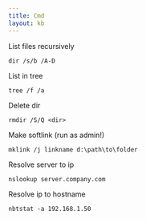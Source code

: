 ```yaml
---
title: Cmd
layout: kb
---
```


List files recursively

	dir /s/b /A-D

List in tree

	tree /f /a

Delete dir

	rmdir /S/Q <dir>

Make softlink (run as admin!)

	mklink /j linkname d:\path\to\folder

Resolve server to ip

	nslookup server.company.com

Resolve ip to hostname

	nbtstat -a 192.168.1.50